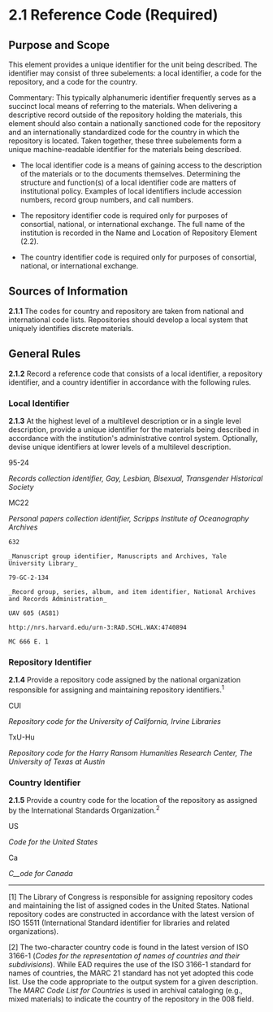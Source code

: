 # 2.1 Reference Code (Required)

## Purpose and Scope

This element provides a unique identifier for the unit being described. The identifier may consist of three subelements: a local identifier, a code for the repository, and a code for the country.

Commentary: This typically alphanumeric identifier frequently serves as a succinct local means of referring to the materials. When delivering a descriptive record outside of the repository holding the materials, this element should also contain a nationally sanctioned code for the repository and an internationally standardized code for the country in which the repository is located. Taken together, these three subelements form a unique machine-readable identifier for the materials being described.

*   The local identifier code is a means of gaining access to the description of the materials or to the documents themselves. Determining the structure and function(s) of a local identifier code are matters of institutional policy. Examples of local identifiers include accession numbers, record group numbers, and call numbers.

*   The repository identifier code is required only for purposes of consortial, national, or international exchange. The full name of the institution is recorded in the Name and Location of Repository Element (2.2).
*   The country identifier code is required only for purposes of consortial, national, or international exchange.

## Sources of Information

**2.1.1** The codes for country and repository are taken from national and international code lists. Repositories should develop a local system that uniquely identifies discrete materials.

## General Rules

**2.1.2** Record a reference code that consists of a local identifier, a repository identifier, and a country identifier in accordance with the following rules.

### Local Identifier

**2.1.3** At the highest level of a multilevel description or in a single level description, provide a unique identifier for the materials being described in accordance with the institution's administrative control system. Optionally, devise unique identifiers at lower levels of a multilevel description.

<p class="dacs-example">95-24</p>
<p class="dacs-example"><em>Records collection identifier, Gay, Lesbian, Bisexual, Transgender Historical Society</em></p>
<p class="dacs-example">MC22</p>
<p class="dacs-example"><em>Personal papers collection identifier, Scripps Institute of Oceanography Archives</em></p>

    632

    _Manuscript group identifier, Manuscripts and Archives, Yale University Library_

    79-GC-2-134

    _Record group, series, album, and item identifier, National Archives and Records Administration_

    UAV 605 (AS81)

    http://nrs.harvard.edu/urn-3:RAD.SCHL.WAX:4740894

    MC 666 E. 1

### Repository Identifier

**2.1.4** Provide a repository code assigned by the national organization responsible for assigning and maintaining repository identifiers.<sup>1</sup>

CUI

_Repository code for the University of California, Irvine Libraries_

TxU-Hu

_Repository code for the Harry Ransom Humanities Research Center, The University of Texas at Austin_

### Country Identifier

**2.1.5** Provide a country code for the location of the repository as assigned by the International Standards Organization.<sup>2</sup>

US

_Code for the United States_

Ca

_C__ode for Canada_

* * *

[1] The Library of Congress is responsible for assigning repository codes and maintaining the list of assigned codes in the United States. National repository codes are constructed in accordance with the latest version of ISO 15511 (International Standard identifier for libraries and related organizations).

[2] The two-character country code is found in the latest version of ISO 3166-1 (_Codes for the representation of names of countries and their subdivisions_). While EAD requires the use of the ISO 3166-1 standard for names of countries, the MARC 21 standard has not yet adopted this code list. Use the code appropriate to the output system for a given description. The _MARC Code List for Countries_ is used in archival cataloging (e.g., mixed materials) to indicate the country of the repository in the 008 field.
